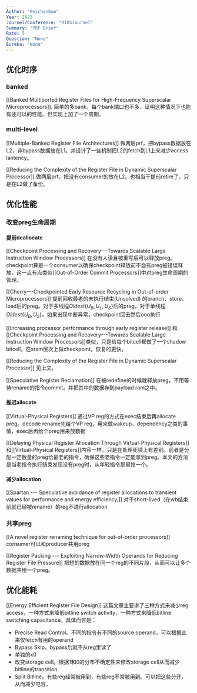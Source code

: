 ```yaml
---
Author: "PeichenGuo"
Year: 2023
Journel/Conference: "RIOSJournel"
Summary: "PRF Brief"
Rate: 5
Question: "None"
Eureka: "None"
---
```


## 优化时序
### banked
[[Banked Multiported Register Files for High-Frequency Superscalar Microprocessors]]. 
	简单的多bank，每个bank端口也不多，证明这种情况下也能有还可以的性能。但实现上加了一个周期。

### multi-level
[[Multiple-Banked Register File Architectures]]
	做两层prf，把bypass数据放在L2，非bypass数据放在L1。并设计了一些机制把L2的fetch到L1上来减少access lantency。

[[Reducing the Complexity of the Register File in Dynamic Superscalar Processor]]
	做两层prf，把没有consumer的放在L2。也相当于提前retire了，只是在L2做了备份。

## 优化性能
### 改变preg生命周期
#### 提前deallocate
[[Checkpoint Processing and Recovery---Towards Scalable Large Instruction Window Processors]]
	在没有人读且被重写后可以释放preg。checkpoint算是一个consumer以确保checkpoint释放前不会有preg被错误释放，这一点有点类似[[Out-of-Order Commit Processors]]中对preg生命周期的管理。

[[Cherry---Checkpointed Early Resource Recycling in Out-of-order Microprocessors]]
	提前回收最老的未执行结束(Unsolved) 的branch、store、load后的preg。对于多线程$Oldest\{U_B, U_L, U_S\}$后的preg，对于单线程$Oldest\{U_B, U_S\}$。如果出现中断异常，checkpoint回去然后ooo执行

[[Increasing processor performance through early register release]]
	和[[Checkpoint Processing and Recovery---Towards Scalable Large Instruction Window Processors]]类似，只是给每个bitcell都做了一个shadow bitcell，在sram层次上做checkpoint，恢复的更快。

[[Reducing the Complexity of the Register File in Dynamic Superscalar Processor]]
	见上文。

[[Speculative Register Reclamation]]
	在被redefine的时候就释放preg，不用等待rename的指令commit。并把其中的数据存到payload ram之中。

#### 推迟allocate
[[Virtual-Physical Registers]]
	通过VP reg的方式在exec结束后再allocate preg。decode rename先给个VP reg，用来做wakeup、dependency之类的事情，exec后再给个preg用来放数据

[[Delaying Physical Register Allocation Through Virtual-Physical Registers]]
	和[[Virtual-Physical Registers]]内容一样，只是在处理死锁上有差别。前者是分配一定数量的preg给最老的指令，确保这些老指令一定能拿到preg。本文的方法是当老指令执行结束发现没有preg时，从年轻指令那里抢一个。

#### 减少allocation
[[Spartan --- Speculative avoidance of register allocations to transient values for performance and energy efficiency,]]
	对于short-lived（在wb结束前就已经被rename）的reg不进行allocation

### 共享preg
[[A novel register renaming technique for out-of-order processors]] 
	consumer可以和producer共用preg

[[Register Packing --- Exploiting Narrow-Width Operands for Reducing Register File Pressure]]
	把短的数据放在同一个reg的不同片段，从而可以让多个数据共用一个preg。

## 优化能耗
[[Energy Efficient Register File Design]]
这篇文章主要讲了三种方式来减少reg access，一种方式来降低bitline switch activity，一种方式来降低bitline switching capacitance。具体而言是：
- Precise Read Control。不同的指令有不同的source operand，可以根据此来仅fetch有用的operand
- Bypass Skip。bypass后就不从reg里读了
- 单独的x0
- 改变storage cell。根据1和0的分布不确定性来修改storage cell从而减少bitline的transition
- Split Bitline。有些reg经常被用到，有些reg不常被用到。可以把这些分开，从而减少电容。


